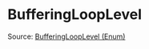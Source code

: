 # BufferingLoopLevel

Source: [BufferingLoopLevel (Enum)](../csrc/scheduler/matmul_heuristic.h#L267)
